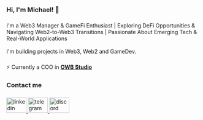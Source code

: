 <h3 align="left">Hi, I'm Michael! 👋</h3>

###

<p align="left">I'm a Web3 Manager & GameFi Enthusiast | Exploring DeFi Opportunities & Navigating Web2-to-Web3 Transitions | Passionate About Emerging Tech & Real-World Applications<br><br>I'm building projects in Web3, Web2 and GameDev.</p>

###

<p align="left">⚡ Currently a COO in <a href="https://onewayblock.com"><b>OWB Studio</b></a></p>


###

<h3 align="left">Contact me</h3>

###

<div align="left">
  <a href="https://www.linkedin.com/" target="_blank">
    <img src="https://raw.githubusercontent.com/maurodesouza/profile-readme-generator/master/src/assets/icons/social/linkedin/default.svg" width="52" height="40" alt="linkedin logo"  />
  </a>
  <a href="https://t.me/fanenand" target="_blank">
    <img src="https://raw.githubusercontent.com/maurodesouza/profile-readme-generator/master/src/assets/icons/social/telegram/default.svg" width="52" height="40" alt="telegram logo"  />
  </a>
  <a href="https://discord.com/users/398466841430851584" target="_blank">
    <img src="https://raw.githubusercontent.com/maurodesouza/profile-readme-generator/master/src/assets/icons/social/discord/default.svg" width="52" height="40" alt="discord logo"  />
  </a>
</div>

###
